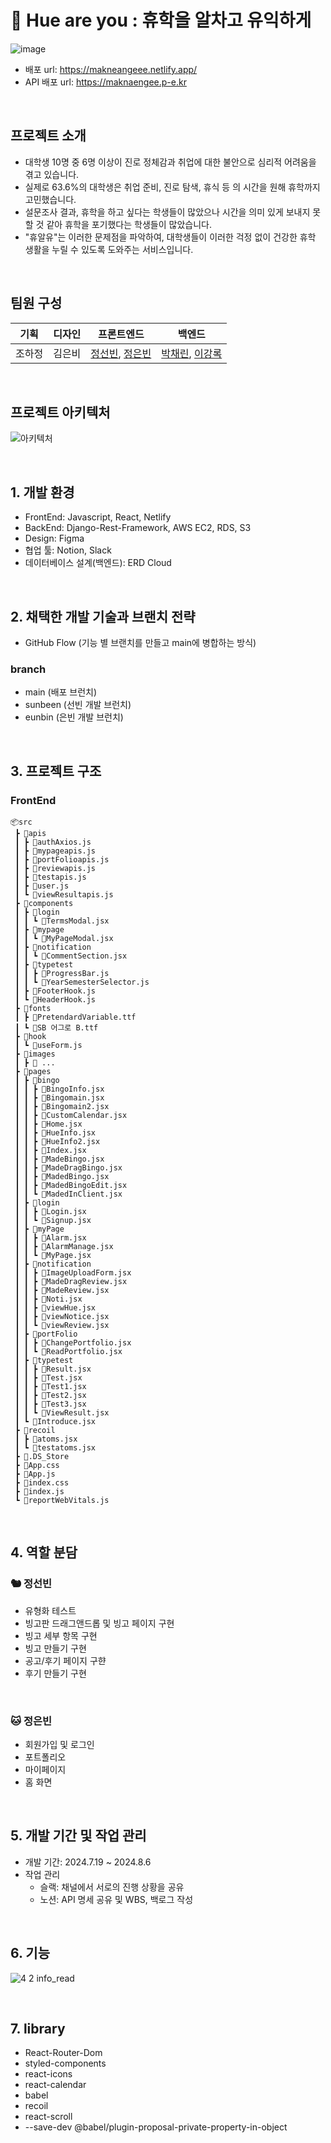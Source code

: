 # 🏫 Hue are you : 휴학을 알차고 유익하게
![image](https://github.com/user-attachments/assets/06987b1c-6bd3-4fa4-8032-ae65533e28ca)
- 배포 url: https://makneangeee.netlify.app/
- API 배포 url: https://maknaengee.p-e.kr

<br/>

## 프로젝트 소개
- 대학생 10명 중 6명 이상이 진로 정체감과 취업에 대한 불안으로 심리적 어려움을 겪고 있습니다.
- 실제로 63.6%의 대학생은 취업 준비, 진로 탐색, 휴식 등 의 시간을 원해 휴학까지 고민했습니다.
- 설문조사 결과, 휴학을 하고 싶다는 학생들이 많았으나 시간을 의미 있게 보내지 못할 것 같아 휴학을 포기했다는 학생들이 많았습니다.
- "휴알유"는 이러한 문제점을 파악하여, 대학생들이 이러한 걱정 없이 건강한 휴학 생활을 누릴 수 있도록 도와주는 서비스입니다.

<br/>

## 팀원 구성
| 기획 | 디자인 | 프론트엔드 | 백엔드 |
| --- | --- | --- | --- |
| 조하정 | 김은비 | [정선빈](https://github.com/jungsunbeen), [정은빈](https://github.com/eunkong0-0) | [박채린](https://github.com/cherrynniii), [이강록](https://github.com/kangroklee) |

<br/>

## 프로젝트 아키텍처
![아키텍처](https://github.com/user-attachments/assets/0b47bc0c-2232-45d9-937e-cc3de11a26f8)

<br/>

## 1. 개발 환경
- FrontEnd: Javascript, React, Netlify
- BackEnd: Django-Rest-Framework, AWS EC2, RDS, S3
- Design: Figma
- 협업 툴: Notion, Slack
- 데이터베이스 설계(백엔드): ERD Cloud

<br/>

## 2. 채택한 개발 기술과 브랜치 전략
- GitHub Flow (기능 별 브랜치를 만들고 main에 병합하는 방식)
### branch 
- main (배포 브런치)
- sunbeen (선빈 개발 브런치)
- eunbin (은빈 개발 브런치)
<br/>

## 3. 프로젝트 구조
### FrontEnd
```
📦src
 ┣ 📂apis
 ┃ ┣ 📜authAxios.js
 ┃ ┣ 📜mypageapis.js
 ┃ ┣ 📜portFolioapis.js
 ┃ ┣ 📜reviewapis.js
 ┃ ┣ 📜testapis.js
 ┃ ┣ 📜user.js
 ┃ ┗ 📜viewResultapis.js
 ┣ 📂components
 ┃ ┣ 📂login
 ┃ ┃ ┗ 📜TermsModal.jsx
 ┃ ┣ 📂mypage
 ┃ ┃ ┗ 📜MyPageModal.jsx
 ┃ ┣ 📂notification
 ┃ ┃ ┗ 📜CommentSection.jsx
 ┃ ┣ 📂typetest
 ┃ ┃ ┣ 📜ProgressBar.js
 ┃ ┃ ┗ 📜YearSemesterSelector.js
 ┃ ┣ 📜FooterHook.js
 ┃ ┗ 📜HeaderHook.js
 ┣ 📂fonts
 ┃ ┣ 📜PretendardVariable.ttf
 ┃ ┗ 📜SB 어그로 B.ttf
 ┣ 📂hook
 ┃ ┗ 📜useForm.js
 ┣ 📂images
 ┃ ┣ 📜 ...
 ┣ 📂pages
 ┃ ┣ 📂bingo
 ┃ ┃ ┣ 📜BingoInfo.jsx
 ┃ ┃ ┣ 📜Bingomain.jsx
 ┃ ┃ ┣ 📜Bingomain2.jsx
 ┃ ┃ ┣ 📜CustomCalendar.jsx
 ┃ ┃ ┣ 📜Home.jsx
 ┃ ┃ ┣ 📜HueInfo.jsx
 ┃ ┃ ┣ 📜HueInfo2.jsx
 ┃ ┃ ┣ 📜Index.jsx
 ┃ ┃ ┣ 📜MadeBingo.jsx
 ┃ ┃ ┣ 📜MadeDragBingo.jsx
 ┃ ┃ ┣ 📜MadedBingo.jsx
 ┃ ┃ ┣ 📜MadedBingoEdit.jsx
 ┃ ┃ ┗ 📜MadedInClient.jsx
 ┃ ┣ 📂login
 ┃ ┃ ┣ 📜Login.jsx
 ┃ ┃ ┗ 📜Signup.jsx
 ┃ ┣ 📂myPage
 ┃ ┃ ┣ 📜Alarm.jsx
 ┃ ┃ ┣ 📜AlarmManage.jsx
 ┃ ┃ ┗ 📜MyPage.jsx
 ┃ ┣ 📂notification
 ┃ ┃ ┣ 📜ImageUploadForm.jsx
 ┃ ┃ ┣ 📜MadeDragReview.jsx
 ┃ ┃ ┣ 📜MadeReview.jsx
 ┃ ┃ ┣ 📜Noti.jsx
 ┃ ┃ ┣ 📜viewHue.jsx
 ┃ ┃ ┣ 📜viewNotice.jsx
 ┃ ┃ ┗ 📜viewReview.jsx
 ┃ ┣ 📂portFolio
 ┃ ┃ ┣ 📜ChangePortfolio.jsx
 ┃ ┃ ┗ 📜ReadPortfolio.jsx
 ┃ ┣ 📂typetest
 ┃ ┃ ┣ 📜Result.jsx
 ┃ ┃ ┣ 📜Test.jsx
 ┃ ┃ ┣ 📜Test1.jsx
 ┃ ┃ ┣ 📜Test2.jsx
 ┃ ┃ ┣ 📜Test3.jsx
 ┃ ┃ ┗ 📜ViewResult.jsx
 ┃ ┗ 📜Introduce.jsx
 ┣ 📂recoil
 ┃ ┣ 📜atoms.jsx
 ┃ ┗ 📜testatoms.jsx
 ┣ 📜.DS_Store
 ┣ 📜App.css
 ┣ 📜App.js
 ┣ 📜index.css
 ┣ 📜index.js
 ┗ 📜reportWebVitals.js
```

<br/>

## 4. 역할 분담
### 🐿️ 정선빈
- 유형화 테스트
- 빙고판 드래그앤드롭 및 빙고 페이지 구현
- 빙고 세부 항목 구현
- 빙고 만들기 구현
- 공고/후기 페이지 구햔
- 후기 만들기 구현

<br/>

### 🐱 정은빈
- 회원가입 및 로그인 
- 포트폴리오
- 마이페이지
- 홈 화면
<br/>

## 5. 개발 기간 및 작업 관리
- 개발 기간: 2024.7.19 ~ 2024.8.6
- 작업 관리
  - 슬랙: 채널에서 서로의 진행 상황을 공유
  - 노션: API 명세 공유 및 WBS, 백로그 작성

<br/>

## 6. 기능
![4 2  info_read](https://github.com/user-attachments/assets/33125ec7-d9bf-42aa-b972-1e1d0f44d7f9)

<br/>

## 7. library

- React-Router-Dom
- styled-components
- react-icons
- react-calendar
- babel
- recoil
- react-scroll
- --save-dev @babel/plugin-proposal-private-property-in-object

